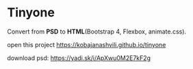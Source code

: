 # Tinyone

Convert from **PSD** to **HTML**(Bootstrap 4, Flexbox, animate.css).

open this project https://kobajanashvili.github.io/tinyone

download psd: https://yadi.sk/i/ApXwu0M2E7kF2g
